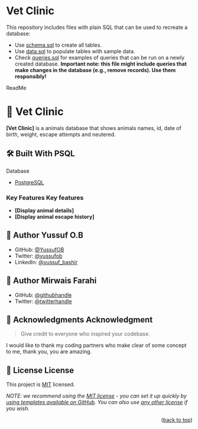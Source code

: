 # Vet Clinic

This repository includes files with plain SQL that can be used to recreate a database:

- Use [schema.sql](./schema.sql) to create all tables.
- Use [data.sql](./data.sql) to populate tables with sample data.
- Check [queries.sql](./queries.sql) for examples of queries that can be run on a newly created database. **Important note: this file might include queries that make changes in the database (e.g., remove records). Use them responsibly!**

<a name="readme-top">ReadMe</a>

# 📖 <a name="about-project">Vet Clinic</a>

**[Vet Clinic]** is a animals database that shows animals names, id, date of birth, weight, escape attempts and neutered.

## 🛠 Built With <a name="built-with">PSQL</a>
<summary>Database</summary>
  <ul>
    <li><a href="https://www.postgresql.org/">PostgreSQL</a></li>
  </ul>
</details>

<!-- Features -->

### Key Features <a name="key-features">Key features</a>

- **[Display animal details]**
- **[Display animal escape history]**


## 👥 Author <a name="author">Yussuf O.B</a>

- GitHub: [@YussufOB](https://github.com/YussufOB)
- Twitter: [@yussufob](https://twitter.com/yussufob)
- LinkedIn: [@yussuf_bashir](https://linkedin.com/in/yussuf_bashir)

## 👥 Author <a name="author">Mirwais Farahi</a>

- GitHub: [@githubhandle](https://github.com/mirwaisfarahi)
- Twitter: [@twitterhandle](https://twitter.com/farahi92)

## 🙏 Acknowledgments <a name="acknowledgements">Acknowledgment</a>

> Give credit to everyone who inspired your codebase.

I would like to thank my coding partners who make clear of some concept to me, thank you, you are amazing.

## 📝 License <a name="license">License</a>

This project is [MIT](./LICENSE) licensed.

_NOTE: we recommend using the [MIT license](https://choosealicense.com/licenses/mit/) - you can set it up quickly by [using templates available on GitHub](https://docs.github.com/en/communities/setting-up-your-project-for-healthy-contributions/adding-a-license-to-a-repository). You can also use [any other license](https://choosealicense.com/licenses/) if you wish._

<p align="right">(<a href="#readme-top">back to top</a>)</p>
